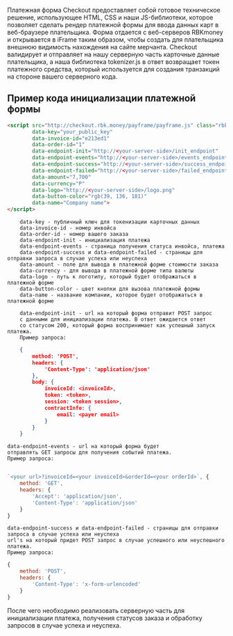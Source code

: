 Платежная форма Checkout предоставляет собой готовое техническое решение, использующее HTML, CSS и наши JS-библиотеки, которое позволяет сделать рендер платежной формы для ввода данных карт в веб-браузере плательщика. Форма отдается с веб-серверов RBKmoney и открывается в iFrame таким образом, чтобы создать для плательщика внешнюю видимость нахождения на сайте мерчанта.
Checkout валидирует и отправляет на нашу серверную часть карточные данные плательщика, а наша библиотека tokenizer.js в ответ возвращает токен платежного средства, который используется для создания транзакций на стороне вашего серверного кода.

## Пример кода инициализации платежной формы

```html
<script src="http://checkout.rbk.money/payframe/payframe.js" class="rbkmoney-checkout"
        data-key="your_public_key"
        data-invoice-id="e213ed1"
        data-order-id="1"
        data-endpoint-init="http://<your-server-side>/init_endpoint"
        data-endpoint-events="http://<your-server-side>/events_endpoint"
        data-endpoint-success="http://<your-server-side>/success_endpoint"
        data-endpoint-failed="http://<your-server-side>/failed_endpoint"
        data-amount="7,700"
        data-currency="Р"
        data-logo="http://<your-server-side>/logo.png"
        data-button-color="rgb(39, 136, 181)"
        data-name="Company name">
</script>
```

```
    data-key - публичный ключ для токенизации карточных данных
    data-invoice-id - номер инвойса
    data-order-id - номер вашего заказа
    data-endpoint-init - инициализация платежа
    data-endpoint-events - страница получения статуса инвойса, платежа
    data-endpoint-success и data-endpoint-failed - страницы для отправки запроса в случае успеха или неуспеха
    data-amount - поле для вывода в платежной форме стоимости заказа
    data-currency - для вывода в платежной форме типа валюты
    data-logo - путь к логотипу, который будет отображаться в платежной форме
    data-button-color - цвет кнопки для вызова платежной формы
    data-name - название компании, которое будет отображаться в платежной форме
```
```
    data-endpoint-init - url на который форма отправит POST запрос 
    с данными для инициализации платежа. В ответ ожидается ответ 
    со статусом 200, который форма воспринимает как успешный запуск платежа. 
    Пример запроса:
```
```json
    {
        method: 'POST',
        headers: {
            'Content-Type': 'application/json'
        },
        body: {
            invoiceId: <invoiceId>,
            token: <token>,
            session: <token session>,
            contractInfo: {
                email: <payer email>
            }
        }
    }
```
```
data-endpoint-events - url на который форма будет 
отправлять GET запросы для получения событий платежа. 
Пример запроса:
```
```js

`<your url>?invoiceId=<your invoiceId>&orderId=<your orderId>`, {
    method: 'GET',
    headers: {
        'Accept': 'application/json',
        'Content-Type': 'application/json'
    }
}
```
```
data-endpoint-success и data-endpoint-failed - страницы для отправки запроса в случае успеха или неуспеха
url's на который придет POST запрос в случае успешного или неуспешного платежа.
Пример запроса:
```
```js
{
    method: 'POST',
    headers: {
        'Content-Type': 'x-form-urlencoded'
    }
}
```

После чего необходимо реализовать серверную часть для инициализации платежа, получения статусов заказа и обработку запросов в случае успеха и неуспеха.